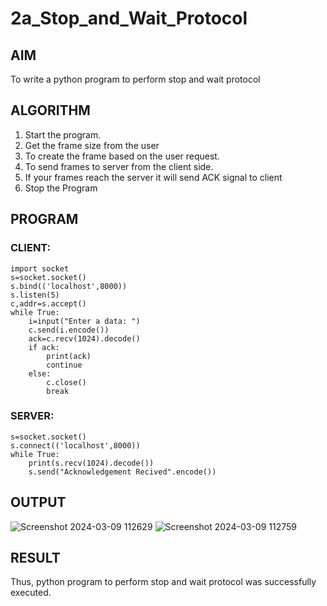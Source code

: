# 2a_Stop_and_Wait_Protocol
## AIM 
To write a python program to perform stop and wait protocol
## ALGORITHM
1. Start the program.
2. Get the frame size from the user
3. To create the frame based on the user request.
4. To send frames to server from the client side.
5. If your frames reach the server it will send ACK signal to client
6. Stop the Program
## PROGRAM
### CLIENT:
```
import socket
s=socket.socket()
s.bind(('localhost',8000))
s.listen(5)
c,addr=s.accept()
while True:
    i=input("Enter a data: ")
    c.send(i.encode())
    ack=c.recv(1024).decode()
    if ack:
        print(ack)
        continue
    else:
        c.close()
        break
```
### SERVER:
```import socket
s=socket.socket()
s.connect(('localhost',8000))
while True:
    print(s.recv(1024).decode())
    s.send("Acknowledgement Recived".encode())
```
## OUTPUT
![Screenshot 2024-03-09 112629](https://github.com/Harevasu/2a_Stop_and_Wait_Protocol/assets/147985044/e3b45dc8-90cb-443e-8d02-e43f03327908)
![Screenshot 2024-03-09 112759](https://github.com/Harevasu/2a_Stop_and_Wait_Protocol/assets/147985044/046b57f1-6fc1-473b-acae-40f58f6b31d4)
## RESULT
Thus, python program to perform stop and wait protocol was successfully executed.
